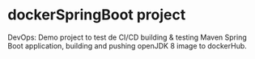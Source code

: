 # dockerSpringBoot project
DevOps: Demo project to test de CI/CD building & testing Maven Spring Boot application, building and pushing openJDK 8 image to dockerHub.

